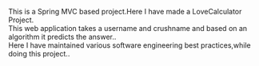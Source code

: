 This is a Spring MVC based project.Here I have made a LoveCalculator Project.
<br>
This web application takes a username and crushname and based on an algorithm it predicts the answer..
<br>
Here I have maintained various software engineering best practices,while doing this project..
